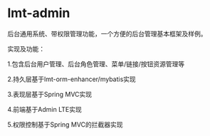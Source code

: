 # lmt-admin
后台通用系统、带权限管理功能，一个方便的后台管理基本框架及样例。

实现及功能：

1.包含后台用户管理、后台角色管理、菜单/链接/按钮资源管理等

2.持久层基于lmt-orm-enhancer/mybatis实现

3.表现层基于Spring MVC实现

4.前端基于Admin LTE实现

5.权限控制基于Spring MVC的拦截器实现

